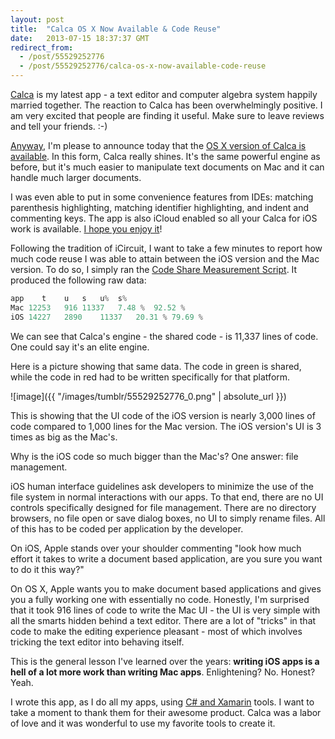 ```yaml
---
layout: post
title:  "Calca OS X Now Available & Code Reuse"
date:   2013-07-15 18:37:37 GMT
redirect_from:
  - /post/55529252776
  - /post/55529252776/calca-os-x-now-available-code-reuse
---
```




[Calca](http://calca.io) is my latest app - a text editor and computer algebra system happily married together. The reaction to Calca has been overwhelmingly positive. I am very excited that people are finding it useful. Make sure to leave reviews and tell your friends. :-)

[Anyway](http://marco.org), I'm please to announce today that the [OS X version of Calca is available](https://itunes.apple.com/us/app/calca/id635758264?ls=1&mt=12). In this form, Calca really shines. It's the same powerful engine as before, but it's much easier to manipulate text documents on Mac and it can handle much larger documents.

I was even able to put in some convenience features from IDEs: matching parenthesis highlighting, matching identifier highlighting, and indent and commenting keys. The app is also iCloud enabled so all your Calca for iOS work is available. [I hope you enjoy it](http://calca.io)!

Following the tradition of iCircuit, I want to take a few minutes to report how much code reuse I was able to attain between the iOS version and the Mac version. To do so, I simply ran the [Code Share Measurement Script](https://gist.github.com/praeclarum/1608597). It produced the following raw data:

```csharp
app    t	u	s	u%	s%
Mac	12253	916	11337	7.48 %	92.52 %
iOS	14227	2890	11337	20.31 %	79.69 %
```


We can see that Calca's engine - the shared code - is 11,337 lines of code. One could say it's an elite engine.

Here is a picture showing that same data. The code in green is shared, while the code in red had to be written specifically for that platform.

![image]({{ "/images/tumblr/55529252776_0.png" | absolute_url }})

This is showing that the UI code of the iOS version is nearly 3,000 lines of code compared to 1,000 lines for the Mac version. The iOS version's UI is 3 times as big as the Mac's.

Why is the iOS code so much bigger than the Mac's? One answer: file management.

iOS human interface guidelines ask developers to minimize the use of the file system in normal interactions with our apps. To that end, there are no UI controls specifically designed for file management. There are no directory browsers, no file open or save dialog boxes, no UI to simply rename files. All of this has to be coded per application by the developer.

On iOS, Apple stands over your shoulder commenting "look how much effort it takes to write a document based application, are you sure you want to do it this way?"

On OS X, Apple wants you to make document based applications and gives you a fully working one with essentially no code. Honestly, I'm surprised that it took 916 lines of code to write the Mac UI - the UI is very simple with all the smarts hidden behind a text editor. There are a lot of "tricks" in that code to make the editing experience pleasant - most of which involves tricking the text editor into behaving itself.

This is the general lesson I've learned over the years: **writing iOS apps is a hell of a lot more work than writing Mac apps**. Enlightening? No. Honest? Yeah.

I wrote this app, as I do all my apps, using [C# and Xamarin](http://xamarin.com/ios) tools. I want to take a moment to thank them for their awesome product. Calca was a labor of love and it was wonderful to use my favorite tools to create it.
